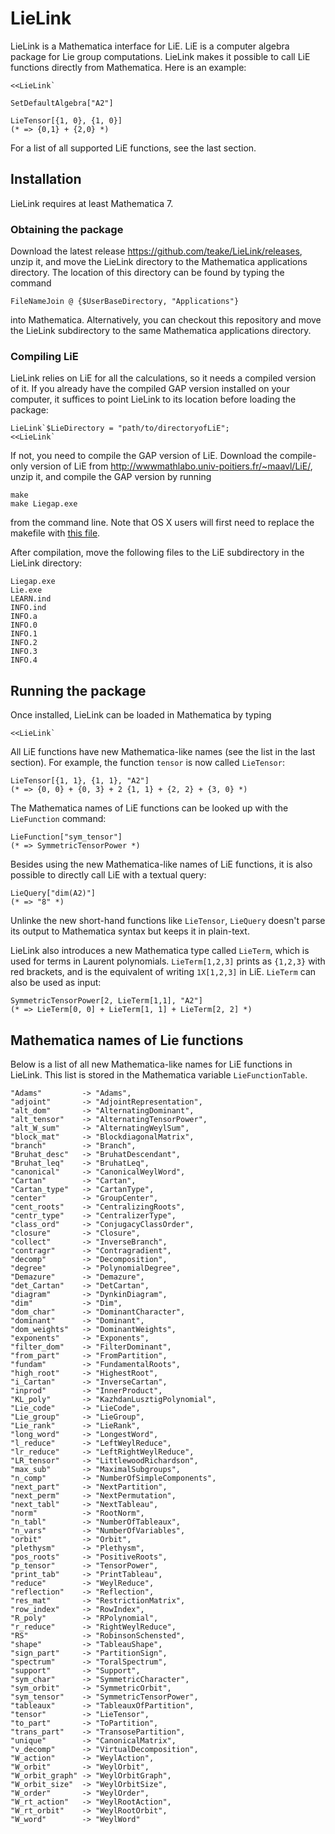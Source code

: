 LieLink
=======

LieLink is a Mathematica interface for LiE. LiE is a computer algebra package for 
Lie group computations. LieLink makes it possible to call LiE functions directly 
from Mathematica. Here is an example:

    <<LieLink`
    
    SetDefaultAlgebra["A2"]
    
    LieTensor[{1, 0}, {1, 0}]
    (* => {0,1} + {2,0} *)

For a list of all supported LiE functions, see the last section.

Installation
------------

LieLink requires at least Mathematica 7.

### Obtaining the package ###

Download the latest release https://github.com/teake/LieLink/releases, unzip it, 
and move the LieLink directory to the Mathematica applications directory. The location 
of this directory can be found by typing the command

    FileNameJoin @ {$UserBaseDirectory, "Applications"}

into Mathematica. Alternatively, you can checkout this repository and move the LieLink 
subdirectory to the same Mathematica applications directory.

### Compiling LiE ###

LieLink relies on LiE for all the calculations, so it needs a compiled version of it. 
If you already have the compiled GAP version installed on your computer, it suffices 
to point LieLink to its location before loading the package:

    LieLink`$LieDirectory = "path/to/directoryofLiE";
    <<LieLink`

If not, you need to compile the GAP version of LiE. Download the compile-only version
of LiE from http://wwwmathlabo.univ-poitiers.fr/~maavl/LiE/, unzip it, and compile the 
GAP version by running

    make
    make Liegap.exe
    
from the command line. Note that OS X users will first need to replace the makefile with 
[this file](http://wwwmathlabo.univ-poitiers.fr/~maavl/LiE/Macfile).

After compilation, move the following files to the LiE subdirectory in the LieLink directory:

    Liegap.exe
    Lie.exe
    LEARN.ind
    INFO.ind
    INFO.a
    INFO.0
    INFO.1
    INFO.2
    INFO.3
    INFO.4
    
Running the package
-------------------

Once installed, LieLink can be loaded in Mathematica by typing

    <<LieLink`
    
All LiE functions have new Mathematica-like names (see the list in the last section). 
For example, the function `tensor` is now called `LieTensor`:

    LieTensor[{1, 1}, {1, 1}, "A2"]
    (* => {0, 0} + {0, 3} + 2 {1, 1} + {2, 2} + {3, 0} *)

The Mathematica names of LiE functions can be looked up with the `LieFunction`
command:

    LieFunction["sym_tensor"]
    (* => SymmetricTensorPower *)

Besides using the new Mathematica-like names of LiE functions, it is also possible
to directly call LiE with a textual query:

    LieQuery["dim(A2)"]
    (* => "8" *)

Unlinke the new short-hand functions like `LieTensor`, `LieQuery` doesn't parse its
output to Mathematica syntax but keeps it in plain-text.

LieLink also introduces a new Mathematica type called `LieTerm`, which is used for
terms in Laurent polynomials. `LieTerm[1,2,3]` prints as `{1,2,3}` with red brackets,
and is the equivalent of writing `1X[1,2,3]` in LiE. `LieTerm` can also be used
as input:

    SymmetricTensorPower[2, LieTerm[1,1], "A2"]
    (* => LieTerm[0, 0] + LieTerm[1, 1] + LieTerm[2, 2] *)


Mathematica names of Lie functions
----------------------------------

Below is a list of all new Mathematica-like names for LiE functions in LieLink.
This list is stored in the Mathematica variable `LieFunctionTable`.

    "Adams" 		-> "Adams",
    "adjoint" 		-> "AdjointRepresentation",
    "alt_dom" 		-> "AlternatingDominant",
    "alt_tensor" 	-> "AlternatingTensorPower",
    "alt_W_sum" 	-> "AlternatingWeylSum",
    "block_mat" 	-> "BlockdiagonalMatrix",
    "branch" 		-> "Branch",
    "Bruhat_desc" 	-> "BruhatDescendant",
    "Bruhat_leq" 	-> "BruhatLeq",
    "canonical" 	-> "CanonicalWeylWord",
    "Cartan" 		-> "Cartan",
    "Cartan_type" 	-> "CartanType",
    "center" 		-> "GroupCenter",
    "cent_roots" 	-> "CentralizingRoots",
    "centr_type" 	-> "CentralizerType",
    "class_ord" 	-> "ConjugacyClassOrder",
    "closure" 		-> "Closure",
    "collect" 		-> "InverseBranch",
    "contragr" 		-> "Contragradient",
    "decomp" 		-> "Decomposition",
    "degree" 		-> "PolynomialDegree",
    "Demazure" 		-> "Demazure",
    "det_Cartan" 	-> "DetCartan",
    "diagram"		-> "DynkinDiagram",
    "dim" 			-> "Dim",
    "dom_char" 		-> "DominantCharacter",
    "dominant" 		-> "Dominant",
    "dom_weights" 	-> "DominantWeights",
    "exponents" 	-> "Exponents",
    "filter_dom" 	-> "FilterDominant",
    "from_part" 	-> "FromPartition",
    "fundam" 		-> "FundamentalRoots",
    "high_root" 	-> "HighestRoot",
    "i_Cartan" 		-> "InverseCartan",
    "inprod" 		-> "InnerProduct",
    "KL_poly" 		-> "KazhdanLusztigPolynomial",
    "Lie_code" 		-> "LieCode",
    "Lie_group" 	-> "LieGroup",
    "Lie_rank" 		-> "LieRank",
    "long_word" 	-> "LongestWord",
    "l_reduce" 		-> "LeftWeylReduce",
    "lr_reduce" 	-> "LeftRightWeylReduce",
    "LR_tensor" 	-> "LittlewoodRichardson",
    "max_sub" 		-> "MaximalSubgroups",
    "n_comp" 		-> "NumberOfSimpleComponents",
    "next_part" 	-> "NextPartition",
    "next_perm" 	-> "NextPermutation",
    "next_tabl" 	-> "NextTableau",
    "norm" 			-> "RootNorm",
    "n_tabl" 		-> "NumberOfTableaux",
    "n_vars" 		-> "NumberOfVariables",
    "orbit" 		-> "Orbit",
    "plethysm" 		-> "Plethysm",
    "pos_roots" 	-> "PositiveRoots",
    "p_tensor" 		-> "TensorPower",
    "print_tab"		-> "PrintTableau",
    "reduce" 		-> "WeylReduce",
    "reflection" 	-> "Reflection",
    "res_mat" 		-> "RestrictionMatrix",
    "row_index" 	-> "RowIndex",
    "R_poly" 		-> "RPolynomial",
    "r_reduce" 		-> "RightWeylReduce",
    "RS" 			-> "RobinsonSchensted",
    "shape" 		-> "TableauShape",
    "sign_part" 	-> "PartitionSign",
    "spectrum" 		-> "ToralSpectrum",
    "support" 		-> "Support",
    "sym_char" 		-> "SymmetricCharacter",
    "sym_orbit" 	-> "SymmetricOrbit",
    "sym_tensor" 	-> "SymmetricTensorPower",
    "tableaux" 		-> "TableauxOfPartition",
    "tensor" 		-> "LieTensor",
    "to_part"	 	-> "ToPartition",
    "trans_part" 	-> "TransosePartition",
    "unique" 		-> "CanonicalMatrix",
    "v_decomp" 		-> "VirtualDecomposition",
    "W_action" 		-> "WeylAction",
    "W_orbit" 		-> "WeylOrbit",
    "W_orbit_graph"	-> "WeylOrbitGraph",
    "W_orbit_size" 	-> "WeylOrbitSize",
    "W_order" 		-> "WeylOrder",
    "W_rt_action" 	-> "WeylRootAction",
    "W_rt_orbit" 	-> "WeylRootOrbit",
    "W_word" 		-> "WeylWord"
